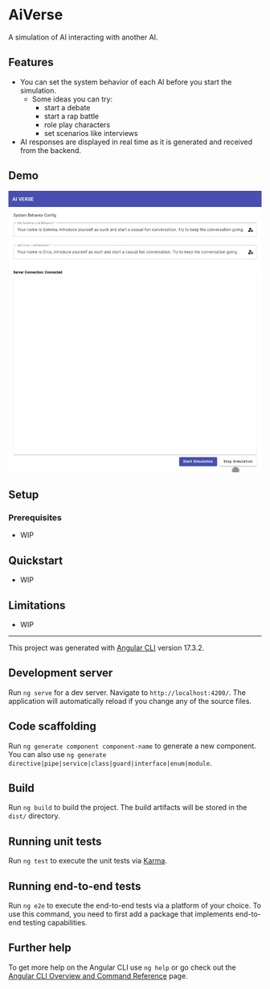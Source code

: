 # AiVerse

 A simulation of AI interacting with another AI.

## Features

- You can set the system behavior of each AI before you start the simulation.
    - Some ideas you can try:
        - start a debate
        - start a rap battle
        - role play characters
        - set scenarios like interviews
- AI responses are displayed in real time as it is generated and received from the backend.

## Demo

![](./demo.gif)

## Setup

### Prerequisites

- WIP

## Quickstart

- WIP

## Limitations

- WIP


-----

This project was generated with [Angular CLI](https://github.com/angular/angular-cli) version 17.3.2.

## Development server

Run `ng serve` for a dev server. Navigate to `http://localhost:4200/`. The application will automatically reload if you change any of the source files.

## Code scaffolding

Run `ng generate component component-name` to generate a new component. You can also use `ng generate directive|pipe|service|class|guard|interface|enum|module`.

## Build

Run `ng build` to build the project. The build artifacts will be stored in the `dist/` directory.

## Running unit tests

Run `ng test` to execute the unit tests via [Karma](https://karma-runner.github.io).

## Running end-to-end tests

Run `ng e2e` to execute the end-to-end tests via a platform of your choice. To use this command, you need to first add a package that implements end-to-end testing capabilities.

## Further help

To get more help on the Angular CLI use `ng help` or go check out the [Angular CLI Overview and Command Reference](https://angular.io/cli) page.
